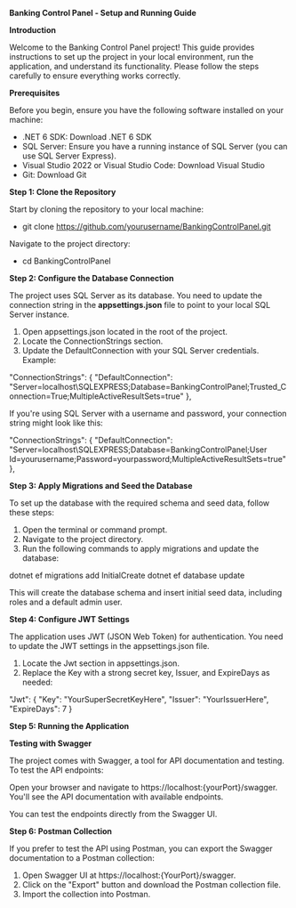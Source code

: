 **Banking Control Panel - Setup and Running Guide**


**Introduction**

Welcome to the Banking Control Panel project! This guide provides instructions to set up the project in your local environment, run the application, and understand its functionality. Please follow the steps carefully to ensure everything works correctly.

**Prerequisites**

Before you begin, ensure you have the following software installed on your machine:

* .NET 6 SDK: Download .NET 6 SDK
* SQL Server: Ensure you have a running instance of SQL Server (you can use SQL Server Express).
* Visual Studio 2022 or Visual Studio Code: Download Visual Studio
* Git: Download Git

**Step 1: Clone the Repository**

Start by cloning the repository to your local machine:
* git clone https://github.com/yourusername/BankingControlPanel.git

Navigate to the project directory:
* cd BankingControlPanel

**Step 2: Configure the Database Connection**

The project uses SQL Server as its database. You need to update the connection string in the **appsettings.json** file to point to your local SQL Server instance.
1. Open appsettings.json located in the root of the project.
2. Locate the ConnectionStrings section.
3. Update the DefaultConnection with your SQL Server credentials. Example:

"ConnectionStrings": {
  "DefaultConnection": "Server=localhost\\SQLEXPRESS;Database=BankingControlPanel;Trusted_Connection=True;MultipleActiveResultSets=true"
},

If you're using SQL Server with a username and password, your connection string might look like this:

"ConnectionStrings": {
  "DefaultConnection": "Server=localhost\\SQLEXPRESS;Database=BankingControlPanel;User Id=yourusername;Password=yourpassword;MultipleActiveResultSets=true"
},


**Step 3: Apply Migrations and Seed the Database**

To set up the database with the required schema and seed data, follow these steps:

1. Open the terminal or command prompt.
2. Navigate to the project directory.
3. Run the following commands to apply migrations and update the database:
   
dotnet ef migrations add InitialCreate
dotnet ef database update

This will create the database schema and insert initial seed data, including roles and a default admin user.

**Step 4: Configure JWT Settings**

The application uses JWT (JSON Web Token) for authentication. You need to update the JWT settings in the appsettings.json file.

1. Locate the Jwt section in appsettings.json.
2. Replace the Key with a strong secret key, Issuer, and ExpireDays as needed:

"Jwt": {
  "Key": "YourSuperSecretKeyHere",
  "Issuer": "YourIssuerHere",
  "ExpireDays": 7
}

**Step 5: Running the Application**

**Testing with Swagger**

The project comes with Swagger, a tool for API documentation and testing. To test the API endpoints:

Open your browser and navigate to https://localhost:{yourPort}/swagger.
You'll see the API documentation with available endpoints.

You can test the endpoints directly from the Swagger UI.


**Step 6: Postman Collection**

If you prefer to test the API using Postman, you can export the Swagger documentation to a Postman collection:

1. Open Swagger UI at https://localhost:{YourPort}/swagger.
2. Click on the "Export" button and download the Postman collection file.
3. Import the collection into Postman.
